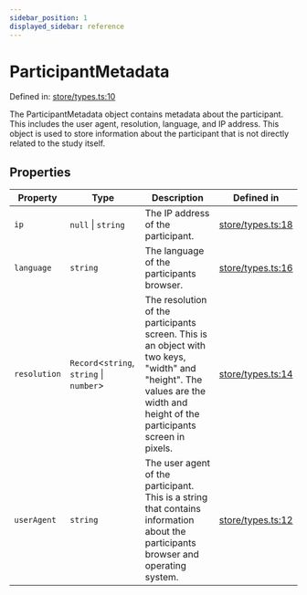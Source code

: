 ```yaml
---
sidebar_position: 1
displayed_sidebar: reference
---
```


# ParticipantMetadata

Defined in: [store/types.ts:10](https://github.com/revisit-studies/study/blob/0a2c8883e69934da9156b86a1efccb1ecaffd2fc/src/store/types.ts#L10)

The ParticipantMetadata object contains metadata about the participant. This includes the user agent, resolution, language, and IP address. This object is used to store information about the participant that is not directly related to the study itself.

## Properties

| Property | Type | Description | Defined in |
| ------ | ------ | ------ | ------ |
| <a id="ip"></a> `ip` | `null` \| `string` | The IP address of the participant. | [store/types.ts:18](https://github.com/revisit-studies/study/blob/0a2c8883e69934da9156b86a1efccb1ecaffd2fc/src/store/types.ts#L18) |
| <a id="language"></a> `language` | `string` | The language of the participants browser. | [store/types.ts:16](https://github.com/revisit-studies/study/blob/0a2c8883e69934da9156b86a1efccb1ecaffd2fc/src/store/types.ts#L16) |
| <a id="resolution"></a> `resolution` | `Record`\<`string`, `string` \| `number`\> | The resolution of the participants screen. This is an object with two keys, "width" and "height". The values are the width and height of the participants screen in pixels. | [store/types.ts:14](https://github.com/revisit-studies/study/blob/0a2c8883e69934da9156b86a1efccb1ecaffd2fc/src/store/types.ts#L14) |
| <a id="useragent"></a> `userAgent` | `string` | The user agent of the participant. This is a string that contains information about the participants browser and operating system. | [store/types.ts:12](https://github.com/revisit-studies/study/blob/0a2c8883e69934da9156b86a1efccb1ecaffd2fc/src/store/types.ts#L12) |
